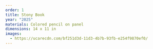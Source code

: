 ```yaml
---
order: 1
title: Stony Book
year: "2025"
materials: Colored pencil on panel
dimensions: 14 x 11 in
images:
  - https://ucarecdn.com/bf251d3d-11d3-4b7b-93fb-e254f9870ef0/
---
```

